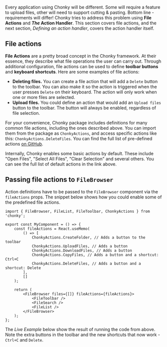 Every application using Chonky will be different. Some will require a feature to
upload files, other will need to support cutting & pasting. Bottom line -
requirements will differ! Chonky tries to address this problem using **File Actions**
and **_The_ Action Handler**. This section covers file actions, and the next section,
_Defining an action handler_, covers the action handler itself.

## File actions

**File Actions** are a pretty broad concept in the Chonky framework. At their essence,
they describe what file operations the user can carry out. Through additional
configuration, file actions can be used to define **toolbar buttons** and
**keyboard shortcuts**. Here are some examples of file actions:

-   **Deleting files.** You can create a file action that will add a `Delete` button
    to the toolbar. You can also make it so the action is triggered when the user
    presses `Delete` on their keyboard. The action will only work when one or more
    files are selected.
-   **Upload files.** You could define an action that would add an `Upload files`
    button to the toolbar. The button will always be enabled, regardless of file
    selection.

For your convenience, Chonky package includes definitions for many common file
actions, including the ones described above. You can import them from the package as
`ChonkyActions`, and access specific actions like this: `ChonkyActions.DeleteFiles`.
You can find the full list of pre-defined actions
[on GitHub](https://github.com/TimboKZ/Chonky/blob/1.x/src/util/file-actions-definitions.ts).

Internally, Chonky enables some basic actions by default. These include "Open
Files", "Select All Files", "Clear Selection" and several others. You can see the
full list of default actions in the link above.

## Passing file actions to `FileBrowser`

Action definitions have to be passed to the `FileBrowser` component via the
`fileActions` props. The snippet below shows how you could enable some of the
predefined file actions.

```tsx
import { FileBrowser, FileList, FileToolbar, ChonkyActions } from 'chonky';

export const MyComponent = () => {
    const fileActions = React.useMemo(
        () => [
            ChonkyActions.CreateFolder, // Adds a button to the toolbar
            ChonkyActions.UploadFiles, // Adds a button
            ChonkyActions.DownloadFiles, // Adds a button
            ChonkyActions.CopyFiles, // Adds a button and a shortcut: Ctrl+C
            ChonkyActions.DeleteFiles, // Adds a button and a shortcut: Delete
        ],
        []
    );

    return (
        <FileBrowser files={[]} fileActions={fileActions}>
            <FileToolbar />
            <FileSearch />
            <FileList />
        </FileBrowser>
    );
};
```

The _Live Example_ below show the result of running the code from above. Note the
extra buttons in the toolbar and the new shortcuts that now work - `Ctrl+C` and
`Delete`.
